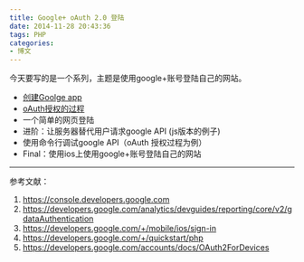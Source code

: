 ```yaml
---
title: Google+ oAuth 2.0 登陆
date: 2014-11-28 20:43:36
tags: PHP
categories:
- 博文
---
```

今天要写的是一个系列，主题是使用google+账号登陆自己的网站。

* [创建Goolge app](/2014/11/28/创建Google-App/) 
* [oAuth授权的过程](/2014/11/28/oAuth授权的过程/)
* 一个简单的网页登陆
* 进阶：让服务器替代用户请求google API (js版本的例子)
* 使用命令行调试google API（oAuth 授权过程为例）
* Final：使用ios上使用google+账号登陆自己的网站

***
参考文献：
1. https://console.developers.google.com
2. https://developers.google.com/analytics/devguides/reporting/core/v2/gdataAuthentication
3. https://developers.google.com/+/mobile/ios/sign-in
4. https://developers.google.com/+/quickstart/php
5. https://developers.google.com/accounts/docs/OAuth2ForDevices